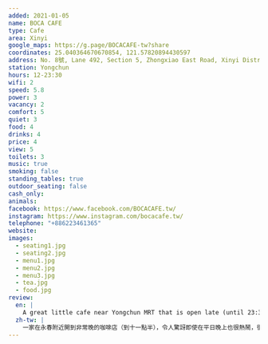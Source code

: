```yaml
---
added: 2021-01-05
name: BOCA CAFE
type: Cafe
area: Xinyi
google_maps: https://g.page/BOCACAFE-tw?share
coordinates: 25.040364670670854, 121.57820894430597
address: No. 8號, Lane 492, Section 5, Zhongxiao East Road, Xinyi District, Taipei City, Taiwan 110
station: Yongchun
hours: 12-23:30
wifi: 2
speed: 5.8
power: 3
vacancy: 2
comfort: 5
quiet: 3
food: 4
drinks: 4
price: 4
view: 5
toilets: 3
music: true
smoking: false
standing_tables: true
outdoor_seating: false
cash_only: 
animals: 
facebook: https://www.facebook.com/BOCACAFE.tw/
instagram: https://www.instagram.com/bocacafe.tw/
telephone: "+886223461365"
website: 
images:
  - seating1.jpg
  - seating2.jpg
  - menu1.jpg
  - menu2.jpg
  - menu3.jpg
  - tea.jpg
  - food.jpg
review:
  en: |
    A great little cafe near Yongchun MRT that is open late (until 23:30). It was surprisingly busy late on a weekday, almost full with people studying, working, or chatting. Nice modern interior and very comfortable chairs. There are some power outlets along the walls, the WiFi worked but was a little slow. Good drinks selection, with plenty of non-caffeine options for late night work, and the desserts/waffles looked very good.
  zh-tw: |
    一家在永春附近開到非常晚的咖啡店（到十一點半），令人驚訝即使在平日晚上也很熱鬧，很多人在這裡工作、讀書、聊天。裝潢很簡約漂亮，椅子很舒適，沿著牆邊有不少插座，有WiFi不過稍嫌慢。餐點選擇不少，特別是有不少適合晚上工作的無咖啡因飲料，甜點和鬆餅看起來都不錯。
---
```

